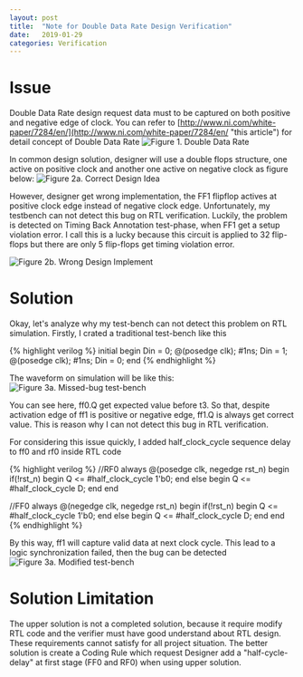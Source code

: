 ```yaml
---
layout: post
title:  "Note for Double Data Rate Design Verification"
date:   2019-01-29
categories: Verification
---
```



# Issue
Double Data Rate design request data must to be captured on both positive and negative edge of clock. You can refer to [http://www.ni.com/white-paper/7284/en/](http://www.ni.com/white-paper/7284/en/ "this article") for detail concept of Double Data Rate
![Figure 1. Double Data Rate](https://nguyentheman.github.io/_img/20190216_1.jpg)

In common design solution, designer will use a double flops structure, one active on positive clock and another one active on negative clock as figure below:
![Figure 2a. Correct Design Idea](https://nguyentheman.github.io/_img/20190216_2a.jpg)

However, designer get wrong implementation, the FF1 flipflop actives at positive clock edge instead of negative clock edge. Unfortunately, my testbench can not detect this bug on RTL verification. Luckily, the problem is detected on Timing Back Annotation test-phase, when FF1 get a setup violation error. I call this is a lucky because this circuit is applied to 32 flip-flops but there are only 5 flip-flops get timing violation error.

![Figure 2b. Wrong Design Implement](https://nguyentheman.github.io/_img/20190216_2b.jpg)

# Solution

Okay, let's analyze why my test-bench can not detect this problem on RTL simulation. Firstly, I crated a traditional test-bench like this 

{% highlight verilog %}
initial begin
  Din = 0;
  @(posedge clk); #1ns;
  Din = 1;
  @(posedge clk); #1ns;
  Din = 0;
end
{% endhighlight %} 

The waveform on simulation will be like this:
![Figure 3a. Missed-bug test-bench](https://nguyentheman.github.io/_img/20190216_3a.jpg)

You can see here, ff0.Q get expected value before t3. So that, despite activation edge of ff1 is positive or negative edge,  ff1.Q is always get correct value. This is reason why I can not detect this bug in RTL verification.

For considering this issue quickly, I added half_clock_cycle sequence delay to ff0 and rf0 inside RTL code

{% highlight verilog %}
//RF0
always @(posedge clk, negedge rst_n) begin
  if(!rst_n) begin
    Q <= #half_clock_cycle 1'b0;
  end else begin
    Q <= #half_clock_cycle D;
  end
end

//FF0
always @(negedge clk, negedge rst_n) begin
  if(!rst_n) begin
    Q <= #half_clock_cycle 1'b0;
  end else begin
    Q <= #half_clock_cycle D;
  end
end
{% endhighlight %} 
 
By this way, ff1 will capture valid data at next clock cycle. This lead to a logic synchronization failed, then the bug can be detected
![Figure 3a. Modified test-bench](https://nguyentheman.github.io/_img/20190216_3b.jpg)
 
# Solution Limitation

The upper solution is not a completed solution, because it require modify RTL code and the verifier must have good understand about RTL design. These requirements cannot satisfy for all project situation. The better solution is create a Coding Rule which request Designer add a "half-cycle-delay" at first stage (FF0 and RF0) when using upper solution.

